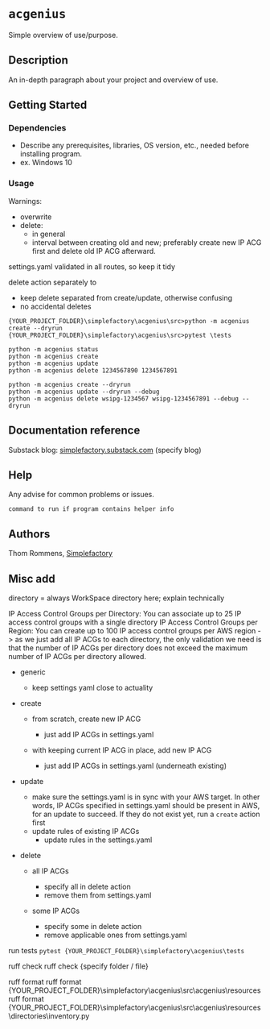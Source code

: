 # `acgenius`

Simple overview of use/purpose.

## Description

An in-depth paragraph about your project and overview of use.

## Getting Started

### Dependencies

* Describe any prerequisites, libraries, OS version, etc., needed before installing program.
* ex. Windows 10

### Usage

Warnings:
- overwrite
- delete:
    - in general
    - interval between creating old and new; preferably create new IP ACG first and delete old IP ACG afterward.

settings.yaml validated in all routes, so keep it tidy

delete action separately to
- keep delete separated from create/update, otherwise confusing
- no accidental deletes

`{YOUR_PROJECT_FOLDER}\simplefactory\acgenius\src>python -m acgenius create --dryrun`
`{YOUR_PROJECT_FOLDER}\simplefactory\acgenius\src>pytest \tests`

```
python -m acgenius status 
python -m acgenius create 
python -m acgenius update 
python -m acgenius delete 1234567890 1234567891

python -m acgenius create --dryrun
python -m acgenius update --dryrun --debug
python -m acgenius delete wsipg-1234567 wsipg-1234567891 --debug --dryrun 
```

## Documentation reference
Substack blog: [simplefactory.substack.com](https://simplefactory.substack.com)
(specify blog)


## Help

Any advise for common problems or issues.
```
command to run if program contains helper info
```

## Authors

Thom Rommens, [Simplefactory](https://simplefactory.substack.com)


## Misc add
directory = always WorkSpace directory here; explain technically

IP Access Control Groups per Directory: You can associate up to 25 IP access control groups with a single directory
IP Access Control Groups per Region: You can create up to 100 IP access control groups per AWS region
-> as we just add all IP ACGs to each directory, the only validation we need is that the number of IP ACGs per directory does not exceed the maximum number of IP ACGs per directory allowed.


- generic

    - keep settings yaml close to actuality

- create

    - from scratch, create new IP ACG
        - just add IP ACGs in settings.yaml

    - with keeping current IP ACG in place, add new IP ACG
        - just add IP ACGs in settings.yaml (underneath existing)

- update

    - make sure the settings.yaml is in sync with your AWS target. In other words,
    IP ACGs specified in settings.yaml should be present in AWS, for an update to succeed.
    If they do not exist yet, run a `create` action first
    - update rules of existing IP ACGs
        - update rules in the settings.yaml

- delete
    
    - all IP ACGs
        - specify all in delete action
        - remove them from settings.yaml

    - some IP ACGs
        - specify some in delete action
        - remove applicable ones from settings.yaml


run tests
`pytest {YOUR_PROJECT_FOLDER}\simplefactory\acgenius\tests`


ruff check
ruff check {specify folder / file}

ruff format
ruff format {YOUR_PROJECT_FOLDER}\simplefactory\acgenius\src\acgenius\resources
ruff format {YOUR_PROJECT_FOLDER}\simplefactory\acgenius\src\acgenius\resources\directories\inventory.py

